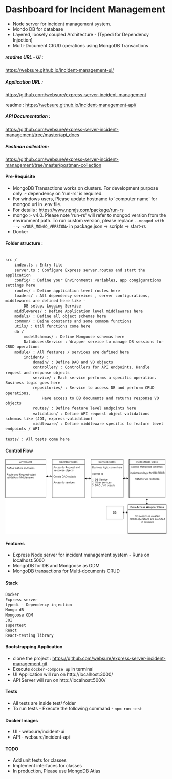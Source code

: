 # Dashboard for Incident Management

- Node server for incident management system.
- Mondo DB for database
- Layered, loosely coupled Architecture - (Typedi for Dependency Injection)
- Multi-Document CRUD operations using MongoDB Transactions

##### readme URL - UI :

https://websure.github.io/incident-management-ui/

##### Application URL :

https://github.com/websure/express-server-incident-management

readme : https://websure.github.io/incident-management-api/

##### API Documentation :

https://github.com/websure/express-server-incident-management/tree/master/api_docs

##### Postman collection:

https://github.com/websure/express-server-incident-management/tree/master/postman-collection

#### Pre-Requisite

- MongoDB Transactions works on clusters. For development purpose only :- dependency on 'run-rs' is required.
- For windows users, Please update hostname to 'computer name' for mongod url in .env file.
- For details : https://www.npmjs.com/package/run-rs
- mongo > v4.0. Please note 'run-rs' will refer to mongod version from the environment path. To run custom version, please replace `--mongod with --v <YOUR_MONGO_VERSION>` in package.json -> scripts -> start-rs
- Docker

#### Folder structure :

```

src /
    index.ts : Entry file
    server.ts : Configure Express server,routes and start the application
    config/ : Define your Environments variables, app congigurations settings here
    routes/ : Define application level routes here
    loaders/ : All dependency services , server configurations, middlewares are defined here like -
        DB setup, Logging Service
    middlewares/ : Define Application level middlewares here
    models/ : Define all object schemas here
    common/ : Deine constants and some common functions
    utils/ : Util functions come here
    db /
        modelSchemas/ : Define Mongoose schemas here
        DataAccessService : Wrapper service to manage DB sessions for CRUD operations
    module/ : All features / services are defined here
        incident/ :
            domain/ : Define DAO and VO objects
            controller/ : Controllers for API endpoints. Handle request and response objects
            service/ : Each service performs a specific operation. Business logic goes here
            repositories/ : Service to access DB and perform CRUD operations.
                Have access to DB documents and returns response VO objects
            routes/ : Define feature level endpoints here
            validation/ : Define API request object validations schemas like (JOI, express-validation)
            middleware/ : Define middleware specific to feature level endpoints / API

tests/ : All tests come here
```

#### Control Flow

<img src="https://github.com/websure/express-server-incident-management/blob/master/assets/control-flow.png"  height="auto" alt="control flow"/>

#### Features

- Express Node server for incident management system - Runs on localhost:5000
- MongoDB for DB and Mongoose as ODM
- MongoDB transactions for Multi-documents CRUD

#### Stack

    Docker
    Express server
    typedi - Dependency injection
    Mongo dB
    Mongoose ODM
    JOI
    supertest
    React
    React-testing library

#### Bootstrapping Application

- clone the project : https://github.com/websure/express-server-incident-management.git
- Execute `docker-compose up` in terminal
- UI Application will run on http://localhost:3000/
- API Server will run on http://localhost:5000/

#### Tests

- All tests are inside test/ folder
- To run tests - Execute the following command - `npm run test`

#### Docker Images

- UI - websure/incident-ui
- API - websure/incident-api

#### TODO

- Add unit tests for classes
- Implement interfaces for classes
- In production, Please use MongoDB Atlas
